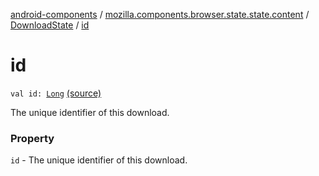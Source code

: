 [android-components](../../index.md) / [mozilla.components.browser.state.state.content](../index.md) / [DownloadState](index.md) / [id](./id.md)

# id

`val id: `[`Long`](https://kotlinlang.org/api/latest/jvm/stdlib/kotlin/-long/index.html) [(source)](https://github.com/mozilla-mobile/android-components/blob/master/components/browser/state/src/main/java/mozilla/components/browser/state/state/content/DownloadState.kt#L43)

The unique identifier of this download.

### Property

`id` - The unique identifier of this download.